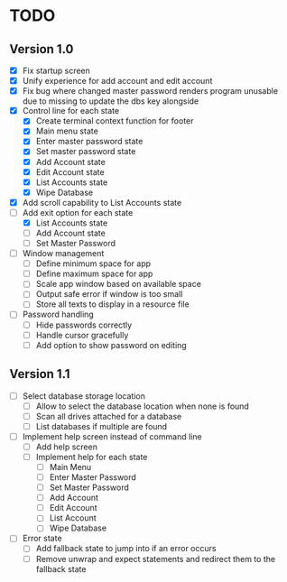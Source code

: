 # TODO

## Version 1.0
- [x] Fix startup screen
- [x] Unify experience for add account and edit account
- [x] Fix bug where changed master password renders program unusable due to missing to update the dbs key alongside
- [x] Control line for each state
  - [x] Create terminal context function for footer
  - [x] Main menu state
  - [x] Enter master password state
  - [x] Set master password state
  - [x] Add Account state
  - [x] Edit Account state
  - [x] List Accounts state
  - [x] Wipe Database
- [x] Add scroll capability to List Accounts state
- [ ] Add exit option for each state
  - [x] List Accounts state
  - [ ] Add Account state
  - [ ] Set Master Password
- [ ] Window management 
  - [ ] Define minimum space for app
  - [ ] Define maximum space for app
  - [ ] Scale app window based on available space
  - [ ] Output safe error if window is too small
  - [ ] Store all texts to display in a resource file
- [ ] Password handling
  - [ ] Hide passwords correctly
  - [ ] Handle cursor gracefully
  - [ ] Add option to show password on editing

## Version 1.1
- [ ] Select database storage location
  - [ ] Allow to select the database location when none is found
  - [ ] Scan all drives attached for a database
  - [ ] List databases if multiple are found
- [ ] Implement help screen instead of command line 
  - [ ] Add help screen
  - [ ] Implement help for each state
    - [ ] Main Menu
    - [ ] Enter Master Password
    - [ ] Set Master Password
    - [ ] Add Account
    - [ ] Edit Account
    - [ ] List Account
    - [ ] Wipe Database
- [ ] Error state
  - [ ] Add fallback state to jump into if an error occurs
  - [ ] Remove unwrap and expect statements and redirect them to the fallback state